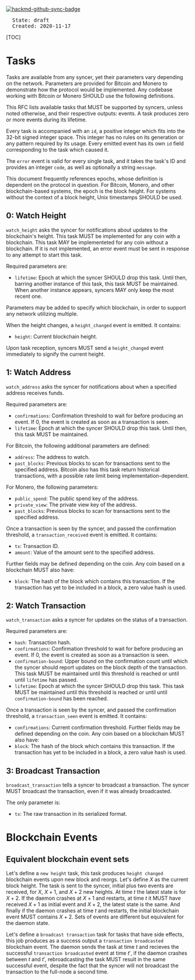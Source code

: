 [![hackmd-github-sync-badge](https://hackmd.io/0UBnjLo3QzWx_ReejLHgYQ/badge)](https://hackmd.io/0UBnjLo3QzWx_ReejLHgYQ)

<pre>
  State: draft
  Created: 2020-11-17
</pre>

[TOC]

# Tasks

Tasks are available from any syncer, yet their parameters vary depending on the network. Parameters are provided for Bitcoin and Monero to demonstrate how the protocol would be implemented. Any codebase working with Bitcoin or Monero SHOULD use the following definitions.

This RFC lists available tasks that MUST be supported by syncers, unless noted otherwise, and their respective outputs: events. A task produces zero or more events during its lifetime.

Every task is accompanied with an `id`, a positive integer which fits into the 32-bit signed integer space. This integer has no rules on its generation or any pattern required by its usage. Every emitted event has its own `id` field corresponding to the task which caused it.

The `error` event is valid for every single task, and it takes the task's ID and provides an integer `code`, as well as optionally a string `message`.

This document frequently references epochs, whose definition is dependent on the protocol in question. For Bitcoin, Monero, and other blockchain-based systems, the epoch is the block height. For systems without the context of a block height, Unix timestamps SHOULD be used.

## 0: Watch Height

`watch_height` asks the syncer for notifications about updates to the blockchain's height. This task MUST be implemented for any coin with a blockchain. This task MAY be implementeted for any coin without a blockchain. If it is not implemented, an error event must be sent in response to any attempt to start this task.

Required parameters are:
* `lifetime`: Epoch at which the syncer SHOULD drop this task. Until then, barring another instance of this task, this task MUST be maintained. When another instance appears, syncers MAY only keep the most recent one.

Parameters may be added to specify which blockchain, in order to support any network utilizing multiple.

When the height changes, a `height_changed` event is emitted. It contains:
* `height`: Current blockchain height.

Upon task reception, syncers MUST send a `height_changed` event immediately to signify the current height.

## 1: Watch Address

`watch_address` asks the syncer for notifications about when a specified address receives funds.

Required parameters are:
* `confirmations`: Confirmation threshold to wait for before producing an event. If 0, the event is created as soon as a transaction is seen.
* `lifetime`: Epoch at which the syncer SHOULD drop this task. Until then, this task MUST be maintained.

For Bitcoin, the following additional parameters are defined:
* `address`: The address to watch.
* `past_blocks`: Previous blocks to scan for transactions sent to the specified address.
Bitcoin also has this task return historical transactions, with a possible rate limit being implementation-dependent.

For Monero, the following parameters:
* `public_spend`: The public spend key of the address.
* `private_view`: The private view key of the address.
* `past_blocks`: Previous blocks to scan for transactions sent to the specified address.

Once a transaction is seen by the syncer, and passed the confirmation threshold, a `transaction_received` event is emitted. It contains:
* `tx`: Transaction ID.
* `amount`: Value of the amount sent to the specified address.

Further fields may be defined depending on the coin. Any coin based on a blockchain MUST also have:

* `block`: The hash of the block which contains this transaction. If the transaction has yet to be included in a block, a zero value hash is used.

## 2: Watch Transaction

`watch_transaction` asks a syncer for updates on the status of a transaction.

Required parameters are:
* `hash`: Transaction hash.
* `confirmations`: Confirmation threshold to wait for before producing an event. If 0, the event is created as soon as a transaction is seen.
* `confirmation-bound`: Upper bound on the confirmation count until which the syncer should report updates on the block depth of the transaction. This task MUST be maintained until this threshold is reached or until until `lifetime` has passed.
* `lifetime`: Epoch at which the syncer SHOULD drop this task. This task MUST be maintained until this threshold is reached or until until `confirmation-bound` has been reached. 

Once a transaction is seen by the syncer, and passed the confirmation threshold, a `transaction_seen` event is emitted. It contains:
* `confirmations`: Current confirmation threshold.
Further fields may be defined depending on the coin. Any coin based on a blockchain MUST also have:
* `block`: The hash of the block which contains this transaction. If the transaction has yet to be included in a block, a zero value hash is used.

## 3: Broadcast Transaction

`broadcast_transaction` tells a syncer to broadcast a transaction. The syncer MUST broadcast the transaction, even if it was already broadcasted.

The only parameter is:
* `tx`: The raw transaction in its serialized format.

# Blockchain Events

## Equivalent blockchain event sets
Let's define a `new height` task, this task produces `height changed` blockchain events upon new block and reorgs. Let's define $X$ as the current block height. The task is sent to the syncer, initial plus two events are received, for $X$, $X+1$, and $X+2$ new heights. At time $t$ the latest state is for $X+2$. If the daemon crashes at $X+1$ and restarts, at time $t$ it MUST have received $X+1$ as initial event and $X+2$, the latest state is the same. And finally if the daemon crashes at time $t$ and restarts, the initial blockchain event MUST contains $X+2$. Sets of events are different but equivalent for the daemon state.

Let's define a `broadcast transaction` task for tasks that have side effects, this job produces as a success output a `transaction broadcasted` blockchain event. The daemon sends the task at time $t$ and recieves the successful `transaction broadcasted` event at time $t'$, if the daemon crashes between $t$ and $t'$, rebroadcasting the task MUST result in the same successful event, despite the fact that the syncer will not broadcast the transaction to the full-node a second time.